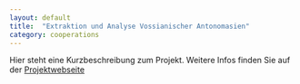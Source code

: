 ```yaml
---
layout: default
title:  "Extraktion und Analyse Vossianischer Antonomasien"
category: cooperations
---
```


Hier steht eine Kurzbeschreibung zum Projekt. Weitere Infos finden Sie auf der [Projektwebseite](https://vossanto.weltliteratur.net/)